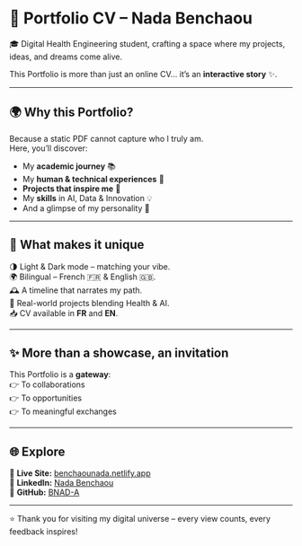 # 🌟 Portfolio CV – Nada Benchaou  

🎓 Digital Health Engineering student, crafting a space where my projects, ideas, and dreams come alive.

This Portfolio is more than just an online CV… it’s an **interactive story** ✨.  

---

## 🌍 Why this Portfolio?  
Because a static PDF cannot capture who I truly am.  
Here, you’ll discover:  
- My **academic journey** 📚  
- My **human & technical experiences** 💼  
- **Projects that inspire me** 🚀  
- My **skills** in AI, Data & Innovation 💡  
- And a glimpse of my personality 🌸  

---

## 🎨 What makes it unique  
🌗 Light & Dark mode – matching your vibe.  
🌍 Bilingual – French 🇫🇷 & English 🇬🇧.  
🕰️ A timeline that narrates my path.  
🚀 Real-world projects blending Health & AI.  
📥 CV available in **FR** and **EN**.  

---

## ✨ More than a showcase, an invitation  
This Portfolio is a **gateway**:  
👉 To collaborations  
👉 To opportunities  
👉 To meaningful exchanges  

---

## 🌐 Explore  
🔗 **Live Site:** [benchaounada.netlify.app](https://benchaounada.netlify.app)  
💼 **LinkedIn:** [Nada Benchaou](https://www.linkedin.com/in/nada-benchaou-105514253/)  
🐙 **GitHub:** [BNAD-A](https://github.com/BNAD-A)  

---

⭐ Thank you for visiting my digital universe – every view counts, every feedback inspires!  
